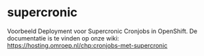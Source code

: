 # supercronic

Voorbeeld Deployment voor Supercronic Cronjobs in OpenShift. De documentatie is te vinden op onze wiki: https://hosting.omroep.nl/chp:cronjobs-met-supercronic